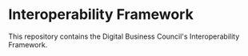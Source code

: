 # Interoperability Framework

This repository contains the Digital Business Council's Interoperability Framework.

